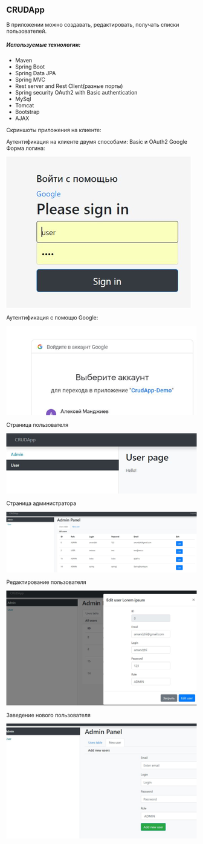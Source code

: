 ## CRUDApp

В приложении можно создавать, редактировать, получать списки пользователей.

##### Используемые технологии:

+ Maven
+ Spring Boot
+ Spring Data JPA
+ Spring MVC
+ Rest server and Rest Client(разные порты)
+ Spring security OAuth2 with Basic authentication 
+ MySql
+ Tomcat
+ Bootstrap
+ AJAX


Скриншоты приложения на клиенте:


Аутентификация на клиенте двумя способами: Basic и OAuth2 Google
Форма логина:

![alt text](RestClient/src/main/resources/static/img/Login.JPG)

Аутентификация с помощю Google:

![alt text](RestClient/src/main/resources/static/img/Google.JPG)

Страница пользователя

![alt text](RestClient/src/main/resources/static/img/UserPage.JPG)

Страница администратора

![alt text](RestClient/src/main/resources/static/img/AdminPage.JPG)

Редактирование пользователя

![alt text](RestClient/src/main/resources/static/img/EditUser.JPG)

Заведение нового пользователя

![alt text](RestClient/src/main/resources/static/img/newUser.JPG)
